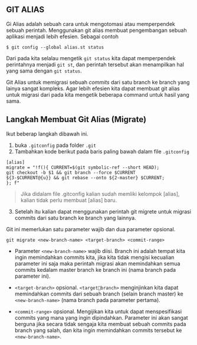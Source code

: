 ## GIT ALIAS
Gi Alias adalah sebuah cara untuk mengotomasi atau memperpendek sebuah perintah. Menggunakan git alias membuat pengembangan sebuah aplikasi menjadi lebih efesien. 
Sebagai contoh 
```
$ git config --global alias.st status
```
Dari pada kita selalau mengetik `git status` kita dapat memperpendek perintahnya menjadi `git st`, dan perintah tersebut akan menampilkan hal yang sama dengan `git status`.

Git Alias untuk memigrasi sebuah *commits* dari satu branch ke branch yang lainya sangat kompleks. Agar lebih efesien kita dapat membuat git alias untuk migrasi dari pada kita mengetik beberapa command untuk hasil yang sama.

## Langkah Membuat Git Alias (Migrate)
Ikut beberap langkah dibawah ini.
1. buka `.gitconfig` pada folder `.git`
2. Tambahkan kode berikut pada baris paling bawah dalam file `.gitconfig`
```
[alias]
migrate = "!f(){ CURRENT=$(git symbolic-ref --short HEAD); 
git checkout -b $1 && git branch --force $CURRENT 
${3-$CURRENT@{u}} && git rebase --onto ${2-master} $CURRENT; 
}; f"
```
> Jika didalam file .gitconfig kalian sudah memliki kelompok [alias], kalian tidak perlu membuat [alias] baru.

3. Setelah itu kalian dapat menggunakan perintah git migrete untuk migrasi commits dari satu branch ke branch yang lainnya. 

Git ini memerlukan satu parameter wajib dan dua parameter opsional.

```
git migrate <new-branch-name> <target-branch> <commit-range>
```

* Parameter `<new-branch-name>` wajib diisi. Branch ini adalah tempat kita ingin memindahkan commits kita, jika kita tidak mengisi kecualian parameter ini saja maka perintah migrasi akan memindahkan semua commits kedalam master branch ke branch ini (nama branch pada parameter ini).

* `<target-branch>` opsional. `<targetbranch>` menginjinkan kita dapat memindahkan commits dari sebuah branch (selain branch master) ke `<new-branch-name>` (nama branch pada parameter pertama).

* `<commit-range>` opsional. Mengijikan kita untuk dapat menspesifikasi commits yang mana yang ingin dipindahkan. Parameter ini akan sangat berguna jika secara tidak sengaja kita membuat sebuah commits pada branch yang salah, dan kita ingin memindahkan commits tersebut ke `<new-branch-name>`.
